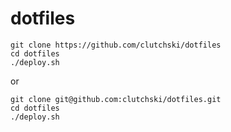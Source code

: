 dotfiles
========

```
git clone https://github.com/clutchski/dotfiles
cd dotfiles
./deploy.sh
```

or

```
git clone git@github.com:clutchski/dotfiles.git
cd dotfiles
./deploy.sh
```
